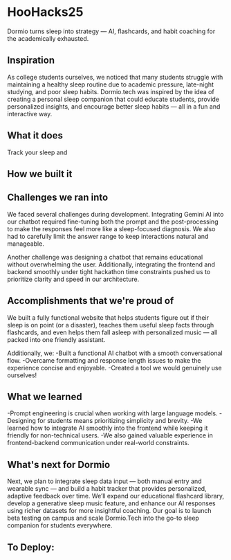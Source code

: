 # HooHacks25

Dormio turns sleep into strategy — AI, flashcards, and habit coaching for the academically exhausted.

## Inspiration
As college students ourselves, we noticed that many students struggle with maintaining a healthy sleep routine due to academic pressure, late-night studying, and poor sleep habits. Dormio.tech was inspired by the idea of creating a personal sleep companion that could educate students, provide personalized insights, and encourage better sleep habits — all in a fun and interactive way.

## What it does
Track your sleep and 

## How we built it

## Challenges we ran into
We faced several challenges during development. Integrating Gemini AI into our chatbot required fine-tuning both the prompt and the post-processing to make the responses feel more like a sleep-focused diagnosis. We also had to carefully limit the answer range to keep interactions natural and manageable.

Another challenge was designing a chatbot that remains educational without overwhelming the user. Additionally, integrating the frontend and backend smoothly under tight hackathon time constraints pushed us to prioritize clarity and speed in our architecture.

## Accomplishments that we're proud of
We built a fully functional website that helps students figure out if their sleep is on point (or a disaster), teaches them useful sleep facts through flashcards, and even helps them fall asleep with personalized music — all packed into one friendly assistant.

Additionally, we:
-Built a functional AI chatbot with a smooth conversational flow.
-Overcame formatting and response length issues to make the experience concise and enjoyable.
-Created a tool we would genuinely use ourselves!

## What we learned
-Prompt engineering is crucial when working with large language models.
-Designing for students means prioritizing simplicity and brevity.
-We learned how to integrate AI smoothly into the frontend while keeping it friendly for non-technical users.
-We also gained valuable experience in frontend-backend communication under real-world constraints.

## What's next for Dormio
Next, we plan to integrate sleep data input — both manual entry and wearable sync — and build a habit tracker that provides personalized, adaptive feedback over time. We’ll expand our educational flashcard library, develop a generative sleep music feature, and enhance our AI responses using richer datasets for more insightful coaching. Our goal is to launch beta testing on campus and scale Dormio.Tech into the go-to sleep companion for students everywhere.


## To Deploy:
